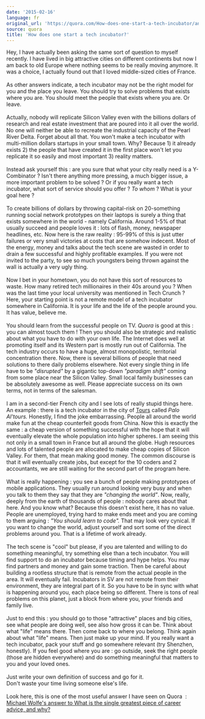 ```yaml
---
date: '2015-02-16'
language: fr
original_url: 'https://quora.com/How-does-one-start-a-tech-incubator/answer/Clément-Renaud'
source: quora
title: 'How does one start a tech incubator?'
---
```


Hey, I have actually been asking the same sort of question to myself
recently. I have lived in big attractive cities on different continents
but now I am back to old Europe where nothing seems to be really moving
anymore. It was a choice, I actually found out that I loved middle-sized
cities of France.\
\
As other answers indicate, a tech incubator may not be the right model
for you and the place you leave. You should try to solve problems that
exists where you are. You should meet the people that exists where you
are. Or leave.\
\
Actually, nobody will replicate Silicon Valley even with the billions
dollars of research and real estate investment that are poured into it
all over the world. No one will neither be able to recreate the
industrial capacity of the Pearl River Delta. Forget about all that. You
won\'t make a tech incubator with multi-million dollars startups in your
small town. Why? Because 1) it already exists 2) the people that have
created it in the first place won\'t let you replicate it so easily and
most important 3) reality matters.\
\
Instead ask yourself this : are you sure that what your city really need
is a Y-Combinator ? Isn\'t there anything more pressing, a much bigger
issue, a more important problem to be solved ? Or if you really want a
tech incubator, what sort of service should you offer ? *To whom* ? What
is your goal here ?\
\
To create billions of dollars by throwing capital-risk on 20-something
running social network prototypes on their laptops is surely a thing
that exists somewhere in the world - namely California. Around 1-5% of
that usually succeed and people loves it : lots of flash, money,
newspaper headlines, etc. Now here is the raw reality : 95-99% of this
is just utter failures or very small victories at costs that are somehow
indecent. Most of the energy, money and talks about the tech scene are
wasted in order to drain a few successful and highly profitable
examples. If you were not invited to the party, to see so much
youngsters being thrown against the wall is actually a very ugly thing.\
\
Now I bet in your hometown, you do not have this sort of resources to
waste. How many retired tech millionaires in their 40s around you ? When
was the last time your local university was mentioned in Tech Crunch ?
Here, your starting point is not a remote model of a tech incubator
somewhere in California. It is your life and the life of the people
around you. It has value, believe me.\
\
You should learn from the successful people on TV. *Quora* is good at
this : you can almost touch them ! Then you should also be strategic and
realistic about what you have to do with your own life. The Internet
does well at promoting itself and its Western part is mostly run out of
California. The tech industry occurs to have a huge, almost
monopolistic, territorial concentration there. Now, there is several
billions of people that need solutions to there daily problems
elsewhere. Not every single thing in life have to be *\"disrupted\"* by
a gigantic top-down *\"paradigm shift\"* coming from some place near the
Silicon Valley. Small local family businesses can be absolutely awesome
as well. Please appreciate success on its own terms, not in terms of the
salesman.\
\
I am in a second-tier French city and I see lots of really stupid things
here. An example : there is a tech incubator in the city of
[Tours](http://en.wikipedia.org/wiki/Tours) called *Palo Al\'tours.*
Honestly, I find the joke embarrassing. People all around the world make
fun at the cheap counterfeit goods from China. Now this is exactly the
same : a cheap version of something successful with the hope that it
will eventually elevate the whole population into higher spheres. I am
seeing this not only in a small town in France but all around the globe.
Hugh resources and lots of talented people are allocated to make cheap
copies of Silicon Valley. For them, that mean making good money. The
common discourse is that it will eventually create jobs, but except for
the 10 coders and 2 accountants, we are still waiting for the second
part of the program here.\
\
What is really happening : you see a bunch of people making prototypes
of mobile applications. They usually run around looking very busy and
when you talk to them they say that they are *\"changing the world\"*.
Now, really, deeply from the earth of thousands of people : nobody cares
about that here. And you know what? Because this doesn\'t exist here, it
has no value. People are unemployed, trying hard to make ends meet and
you are coming to them arguing : *\"You should learn to code\".* That
may look very cynical. If you want to change the world, adjust yourself
and sort some of the direct problems around you. That is a lifetime of
work already.\
\
The tech scene is \"cool\" but please, if you are talented and willing
to do something meaningful, try something else than a tech incubator.
You will find support to do an incubator because timing and hype helps.
You may find partners and money and gain some traction. Then be careful
about building a rootless structure that is remote from the actual
people in the area. It will eventually fail. Incubators in SV are not
remote from their environment, they are integral part of it. So you have
to be in sync with what is happening around you, each place being so
different. There is tons of real problems on this planet, just a block
from where you, your friends and family live.\
 \
Just to end this : you should go to those \"attractive\" places and big
cities, see what people are doing well, see also how gross it can be.
Think about what \"life\" means there. Then come back to where you
belong. Think again about what \"life\" means. Then just make up your
mind. If you really want a tech incubator, pack your stuff and go
somewhere relevant (try Shenzhen, honestly). If you feel good where you
are : go outside, seek the right people (those are hidden everywhere)
and do something meaningful that matters to you and your loved ones.\
\
Just write your own definition of success and go for it.\
Don\'t waste your time living someone else\'s life.\
\
Look here, this is one of the most useful answer I have seen on Quora  :
[Michael Wolfe\'s answer to What is the single greatest piece of career
advice, and
why?](http://quora.com/What-is-the-single-greatest-piece-of-career-advice-and-why/answer/Michael-Wolfe)
